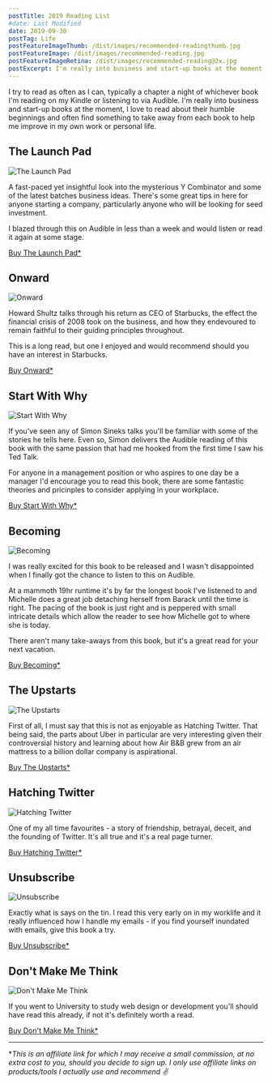 ```yaml
---
postTitle: 2019 Reading List
#date: Last Modified
date: 2019-09-30
postTag: Life
postFeatureImageThumb: /dist/images/recommended-readingthumb.jpg
postFeatureImage: /dist/images/recommended-reading.jpg
postFeatureImageRetina: /dist/images/recommended-reading@2x.jpg
postExcerpt: I'm really into business and start-up books at the moment, I love to read about their humble beginnings and often find something to take away from each book to help me improve in my own work or personal life.
---
```


I try to read as often as I can, typically a chapter a night of whichever book I'm reading on my Kindle or listening to via Audible. I'm really into business and start-up books at the moment, I love to read about their humble beginnings and often find something to take away from each book to help me improve in my own work or personal life.

## The Launch Pad

![The Launch Pad](/dist/images/book-launchpad.jpg)

A fast-paced yet insightful look into the mysterious Y Combinator and some of the latest batches business ideas. There's some great tips in here for anyone starting a company, particularly anyone who will be looking for seed investment.

I blazed through this on Audible in less than a week and would listen or read it again at some stage.

<a href="https://www.amazon.co.uk/gp/product/0670923494/ref=as_li_qf_asin_il_tl?ie=UTF8&tag=danielcanet01-21&creative=6738&linkCode=as2&creativeASIN=0670923494&linkId=674a67918e6c06893ed84c33a53a4071" rel="nofollow">Buy The Launch Pad*</a>

## Onward

![Onward](/dist/images/book-onward.jpg)

Howard Shultz talks through his return as CEO of Starbucks, the effect the financial crisis of 2008 took on the business, and how they endevoured to remain faithful to their guiding principles throughout.

This is a long read, but one I enjoyed and would recommend should you have an interest in Starbucks.

<a href="https://whttps//www.amazon.co.uk/gp/product/0470977647/ref=as_li_tl?ie=UTF8&tag=danielcanet01-21&camp=1634&creative=6738&linkCode=as2&creativeASIN=0470977647&linkId=b543eddf855961466f8cb43884ee754cww.amazon.co.uk/gp/product/0670923494/ref=as_li_qf_asin_il_tl?ie=UTF8&tag=danielcanet01-21&creative=6738&linkCode=as2&creativeASIN=0670923494&linkId=674a67918e6c06893ed84c33a53a4071" rel="nofollow">Buy Onward*</a>

## Start With Why

![Start With Why](/dist/images/book-startwithwhy.jpg)

If you've seen any of Simon Sineks talks you'll be familiar with some of the stories he tells here. Even so, Simon delivers the Audible reading of this book with the same passion that had me hooked from the first time I saw his Ted Talk.

For anyone in a management position or who aspires to one day be a manager I'd encourage you to read this book, there are some fantastic theories and pricinples to consider applying in your workplace.

<a href="https://www.amazon.co.uk/gp/product/0241958229/ref=as_li_tl?ie=UTF8&tag=danielcanet01-21&camp=1634&creative=6738&linkCode=as2&creativeASIN=0241958229&linkId=09ba3da2391879d7b3fc7369be52bd75" rel="nofollow">Buy Start With Why*</a>

## Becoming

![Becoming](/dist/images/book-becoming.jpg)

I was really excited for this book to be released and I wasn't disappointed when I finally got the chance to listen to this on Audible.

At a mammoth 19hr runtime it's by far the longest book I've listened to and Michelle does a great job detaching herself from Barack until the time is right. The pacing of the book is just right and is peppered with small intricate details which allow the reader to see how Michelle got to where she is today.

There aren't many take-aways from this book, but it's a great read for your next vacation.

<a href="https://www.amazon.co.uk/gp/product/0241334144/ref=as_li_tl?ie=UTF8&tag=danielcanet01-21&camp=1634&creative=6738&linkCode=as2&creativeASIN=0241334144&linkId=d07c6596bdf28a7b14da00ec13eae1bb" rel="nofollow">Buy Becoming*</a>

## The Upstarts

![The Upstarts](/dist/images/book-theupstarts.jpg)

First of all, I must say that this is not as enjoyable as Hatching Twitter. That being said, the parts about Uber in particular are very interesting given their controversial history and learning about how Air B&B grew from an air mattress to a billion dollar company is aspirational.

<a href="https://www.amazon.co.uk/gp/product/0552172588/ref=as_li_tl?ie=UTF8&tag=danielcanet01-21&camp=1634&creative=6738&linkCode=as2&creativeASIN=0552172588&linkId=174e7a1aee1251304d543d889d4c4cc2" rel="nofollow">Buy The Upstarts*</a>

## Hatching Twitter

![Hatching Twitter](/dist/images/book-hatchingtwitter.jpg)

One of my all time favourites - a story of friendship, betrayal, deceit, and the founding of Twitter. It's all true and it's a real page turner.

<a href="https://www.amazon.co.uk/gp/product/1444761978/ref=as_li_tl?ie=UTF8&tag=danielcanet01-21&camp=1634&creative=6738&linkCode=as2&creativeASIN=1444761978&linkId=ec4a7bbcad8c42b07c1f81ebfb2b46c1" rel="nofollow">Buy Hatching Twitter*</a>

## Unsubscribe

![Unsubscribe](/dist/images/book-unsubscribe.jpg)

Exactly what is says on the tin. I read this very early on in my worklife and it really influenced how I handle my emails - if you find yourself inundated with emails, give this book a try.

<a href="https://www.amazon.co.uk/gp/product/B01FE6V5KI/ref=as_li_tl?ie=UTF8&tag=danielcanet01-21&camp=1634&creative=6738&linkCode=as2&creativeASIN=B01FE6V5KI&linkId=8233de69f6a5abf3b694efe449ef827a" rel="nofollow">Buy Unsubscribe*</a>

## Don't Make Me Think

![Don't Make Me Think](/dist/images/book-dontmakemethink.jpg)

If you went to University to study web design or development you'll should have read this already, if not it's definitely worth a read.

<a href="https://www.amazon.co.uk/gp/product/0321344758/ref=as_li_tl?ie=UTF8&tag=danielcanet01-21&camp=1634&creative=6738&linkCode=as2&creativeASIN=0321344758&linkId=779a6452e129a18a325c9f8a78626f63" rel="nofollow">Buy Don't Make Me Think*</a>

---

**This is an affiliate link for which I may receive a small commission, at no extra cost to you, should you decide to sign up. I only use affiliate links on products/tools I actually use and recommend ✌️*